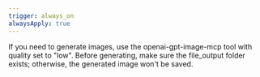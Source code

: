 ```yaml
---
trigger: always_on
alwaysApply: true
---
```

If you need to generate images, use the openai-gpt-image-mcp tool with quality set to "low". Before generating, make sure the file_output folder exists; otherwise, the generated image won't be saved.